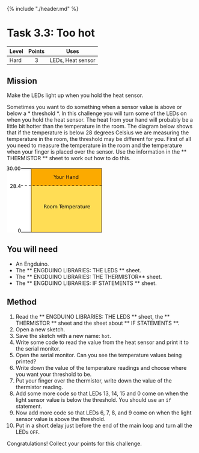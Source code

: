 {% include "./header.md" %}

# Task 3.3: Too hot 

| Level| Points | Uses |
| ------ |:------:|------|
| Hard | 3 | LEDs, Heat sensor|

## Mission
Make the LEDs light up  when you hold the heat sensor.  

Sometimes you want to do something when a sensor value is above or below a * threshold *. In this challenge you will turn some of the LEDs on when you hold the heat sensor. The heat from your hand will probably be a little bit hotter than the temperature in the room. The diagram below shows that if the temperature is below 28 degrees Celsius we are measuring the temperature in the room, the threshold may be different for you. First of all you need to measure the temperature in the room and the temperature when your finger is placed over the sensor. Use the information in the ** THERMISTOR ** sheet to work out how to do this.

<img src="Temperature_threshold.jpg" height="175px" title="Temperature Threshold">

## You will need
* An Engduino.
* The ** ENGDUINO LIBRARIES: THE LEDS ** sheet.
* The ** ENGDUINO LIBRARIES: THE THERMISTOR** sheet.
* The ** ENGDUINO LIBRARIES: IF STATEMENTS ** sheet.

## Method
1. Read the ** ENGDUINO LIBRARIES: THE LEDS ** sheet,  the ** THERMISTOR ** sheet and the sheet about ** IF STATEMENTS **.
3. Open a new sketch.
4. Save the sketch with a new name: ```hot```.
5. Write some code to read the value from the heat sensor and print it to the serial monitor.
6. Open the serial monitor. Can you see the temperature values being printed? 
7. Write down the value of the temperature readings and choose where you want your threshold to be.
8. Put your finger over the thermistor, write down the value of the thermistor reading.
9. Add some more code so that LEDs 13, 14, 15 and 0 come on when the light sensor value is below the threshold. You should use an ```if``` statement. 
10. Now add more code so that LEDs 6, 7, 8, and 9 come on when the light sensor value is above the threshold. 
11. Put in a short delay just before the end of the main loop and turn all the LEDs ```OFF```.



Congratulations! Collect your points for this challenge.

<!---
{% include "./rae.md" %}
-->

